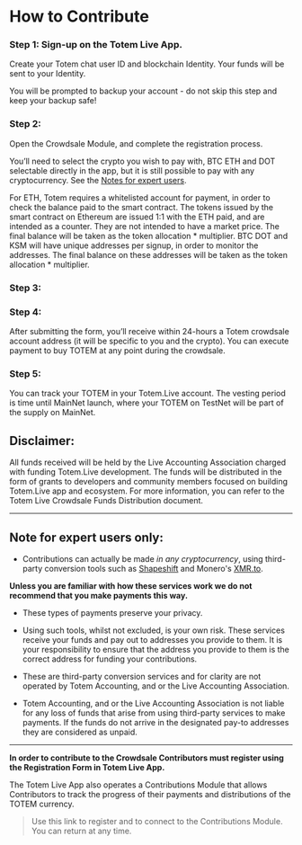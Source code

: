 # How to Contribute

### Step 1: Sign-up on the Totem Live App. 

Create your Totem chat user ID and blockchain Identity. Your funds will be sent to your Identity. 

You will be prompted to backup your account - do not skip this step and keep your backup safe!

### Step 2: 

Open the Crowdsale Module, and complete the registration process.

You’ll need to select the crypto you wish to pay with, BTC ETH and DOT selectable directly in the app, but it is still possible to pay with any cryptocurrency. See the [Notes for expert users](/crowdsale-docs/crowdsale-how-to?id=note-for-expert-users-only).

For ETH, Totem  requires a whitelisted account for payment, in order to check the balance paid to the smart contract. The tokens issued by the smart contract on Ethereum are issued 1:1 with the ETH paid, and are intended as a counter. They are not intended to have a market price. The final balance will be taken as the token allocation * multiplier.
BTC DOT and KSM will have unique addresses per signup, in order to monitor the addresses. The final balance on these addresses will be taken as the token allocation * multiplier.

### Step 3: 
### Step 4: 

After submitting the form, you’ll receive within 24-hours a Totem crowdsale account address (it will be specific to you and the crypto). You can execute payment to buy TOTEM at any point during the crowdsale.

### Step 5: 

You can track your TOTEM in your Totem.Live account. The vesting period is time until MainNet launch, where your TOTEM on TestNet will be part of the supply on MainNet. 

## Disclaimer:

All funds received will be held by the Live Accounting Association charged with funding Totem.Live development. The funds will be distributed in the form of grants to developers and community members focused on building Totem.Live app and ecosystem. For more information, you can refer to the Totem Live Crowdsale Funds Distribution document. 

---

## **Note for expert users only:**

* Contributions can actually be made _in any cryptocurrency_, using third-party conversion tools such as [Shapeshift](https://beta.shapeshift.com/) and Monero's [XMR.to](XMR.to). 

**Unless you are familiar with how these services work we do not recommend that you make payments this way.**

* These types of payments preserve your privacy.

* Using such tools, whilst not excluded, is your own risk. These services receive your funds and pay out to addresses you provide to them. It is your responsibility to ensure that the address you provide to them is the correct address for funding your contributions. 

* These are third-party conversion services and for clarity are not operated by Totem Accounting, and or the Live Accounting Association.

* Totem Accounting, and or the Live Accounting Association is not liable for any loss of funds that arise from using third-party services to make payments. If the funds do not arrive in the designated pay-to addresses they are considered as unpaid.

---

**In order to contribute to the Crowdsale Contributors must register using the Registration Form in Totem Live App.** 

The Totem Live App also operates a Contributions Module that allows Contributors to track the progress of their payments and distributions of the TOTEM currency.

> Use this link to register and to connect to the Contributions Module. You can return at any time.


